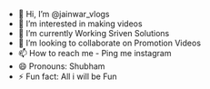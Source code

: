 - 👋 Hi, I’m @jainwar_vlogs
- 👀 I’m interested in making videos
- 🌱 I’m currently Working Sriven Solutions
- 💞️ I’m looking to collaborate on Promotion Videos
- 📫 How to reach me - Ping me instagram
- 😄 Pronouns: Shubham 
- ⚡ Fun fact: All i will be Fun

<!---
shubhamjainwa/shubhamjainwa is a ✨ special ✨ repository because its `README.md` (this file) appears on your GitHub profile.
You can click the Preview link to take a look at your changes.
--->
